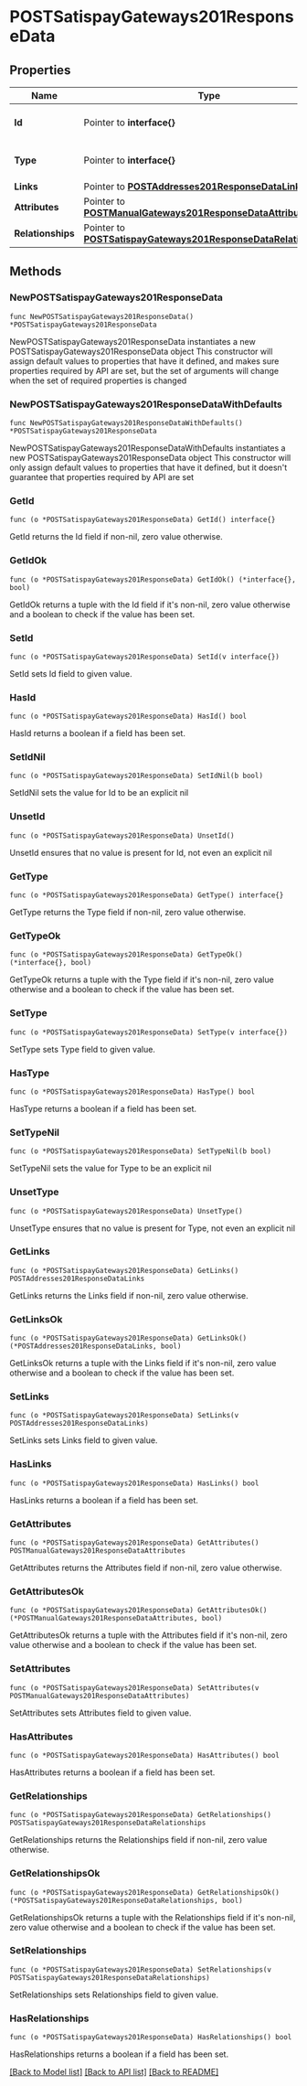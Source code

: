 # POSTSatispayGateways201ResponseData

## Properties

Name | Type | Description | Notes
------------ | ------------- | ------------- | -------------
**Id** | Pointer to **interface{}** | The resource&#39;s id | [optional] 
**Type** | Pointer to **interface{}** | The resource&#39;s type | [optional] 
**Links** | Pointer to [**POSTAddresses201ResponseDataLinks**](POSTAddresses201ResponseDataLinks.md) |  | [optional] 
**Attributes** | Pointer to [**POSTManualGateways201ResponseDataAttributes**](POSTManualGateways201ResponseDataAttributes.md) |  | [optional] 
**Relationships** | Pointer to [**POSTSatispayGateways201ResponseDataRelationships**](POSTSatispayGateways201ResponseDataRelationships.md) |  | [optional] 

## Methods

### NewPOSTSatispayGateways201ResponseData

`func NewPOSTSatispayGateways201ResponseData() *POSTSatispayGateways201ResponseData`

NewPOSTSatispayGateways201ResponseData instantiates a new POSTSatispayGateways201ResponseData object
This constructor will assign default values to properties that have it defined,
and makes sure properties required by API are set, but the set of arguments
will change when the set of required properties is changed

### NewPOSTSatispayGateways201ResponseDataWithDefaults

`func NewPOSTSatispayGateways201ResponseDataWithDefaults() *POSTSatispayGateways201ResponseData`

NewPOSTSatispayGateways201ResponseDataWithDefaults instantiates a new POSTSatispayGateways201ResponseData object
This constructor will only assign default values to properties that have it defined,
but it doesn't guarantee that properties required by API are set

### GetId

`func (o *POSTSatispayGateways201ResponseData) GetId() interface{}`

GetId returns the Id field if non-nil, zero value otherwise.

### GetIdOk

`func (o *POSTSatispayGateways201ResponseData) GetIdOk() (*interface{}, bool)`

GetIdOk returns a tuple with the Id field if it's non-nil, zero value otherwise
and a boolean to check if the value has been set.

### SetId

`func (o *POSTSatispayGateways201ResponseData) SetId(v interface{})`

SetId sets Id field to given value.

### HasId

`func (o *POSTSatispayGateways201ResponseData) HasId() bool`

HasId returns a boolean if a field has been set.

### SetIdNil

`func (o *POSTSatispayGateways201ResponseData) SetIdNil(b bool)`

 SetIdNil sets the value for Id to be an explicit nil

### UnsetId
`func (o *POSTSatispayGateways201ResponseData) UnsetId()`

UnsetId ensures that no value is present for Id, not even an explicit nil
### GetType

`func (o *POSTSatispayGateways201ResponseData) GetType() interface{}`

GetType returns the Type field if non-nil, zero value otherwise.

### GetTypeOk

`func (o *POSTSatispayGateways201ResponseData) GetTypeOk() (*interface{}, bool)`

GetTypeOk returns a tuple with the Type field if it's non-nil, zero value otherwise
and a boolean to check if the value has been set.

### SetType

`func (o *POSTSatispayGateways201ResponseData) SetType(v interface{})`

SetType sets Type field to given value.

### HasType

`func (o *POSTSatispayGateways201ResponseData) HasType() bool`

HasType returns a boolean if a field has been set.

### SetTypeNil

`func (o *POSTSatispayGateways201ResponseData) SetTypeNil(b bool)`

 SetTypeNil sets the value for Type to be an explicit nil

### UnsetType
`func (o *POSTSatispayGateways201ResponseData) UnsetType()`

UnsetType ensures that no value is present for Type, not even an explicit nil
### GetLinks

`func (o *POSTSatispayGateways201ResponseData) GetLinks() POSTAddresses201ResponseDataLinks`

GetLinks returns the Links field if non-nil, zero value otherwise.

### GetLinksOk

`func (o *POSTSatispayGateways201ResponseData) GetLinksOk() (*POSTAddresses201ResponseDataLinks, bool)`

GetLinksOk returns a tuple with the Links field if it's non-nil, zero value otherwise
and a boolean to check if the value has been set.

### SetLinks

`func (o *POSTSatispayGateways201ResponseData) SetLinks(v POSTAddresses201ResponseDataLinks)`

SetLinks sets Links field to given value.

### HasLinks

`func (o *POSTSatispayGateways201ResponseData) HasLinks() bool`

HasLinks returns a boolean if a field has been set.

### GetAttributes

`func (o *POSTSatispayGateways201ResponseData) GetAttributes() POSTManualGateways201ResponseDataAttributes`

GetAttributes returns the Attributes field if non-nil, zero value otherwise.

### GetAttributesOk

`func (o *POSTSatispayGateways201ResponseData) GetAttributesOk() (*POSTManualGateways201ResponseDataAttributes, bool)`

GetAttributesOk returns a tuple with the Attributes field if it's non-nil, zero value otherwise
and a boolean to check if the value has been set.

### SetAttributes

`func (o *POSTSatispayGateways201ResponseData) SetAttributes(v POSTManualGateways201ResponseDataAttributes)`

SetAttributes sets Attributes field to given value.

### HasAttributes

`func (o *POSTSatispayGateways201ResponseData) HasAttributes() bool`

HasAttributes returns a boolean if a field has been set.

### GetRelationships

`func (o *POSTSatispayGateways201ResponseData) GetRelationships() POSTSatispayGateways201ResponseDataRelationships`

GetRelationships returns the Relationships field if non-nil, zero value otherwise.

### GetRelationshipsOk

`func (o *POSTSatispayGateways201ResponseData) GetRelationshipsOk() (*POSTSatispayGateways201ResponseDataRelationships, bool)`

GetRelationshipsOk returns a tuple with the Relationships field if it's non-nil, zero value otherwise
and a boolean to check if the value has been set.

### SetRelationships

`func (o *POSTSatispayGateways201ResponseData) SetRelationships(v POSTSatispayGateways201ResponseDataRelationships)`

SetRelationships sets Relationships field to given value.

### HasRelationships

`func (o *POSTSatispayGateways201ResponseData) HasRelationships() bool`

HasRelationships returns a boolean if a field has been set.


[[Back to Model list]](../README.md#documentation-for-models) [[Back to API list]](../README.md#documentation-for-api-endpoints) [[Back to README]](../README.md)


